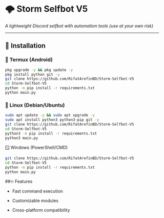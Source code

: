 # 🌩 Storm Selfbot V5  
*A lightweight Discord selfbot with automation tools (use at your own risk)*  

---

## 🚀 **Installation**  

### 📱 **Termux (Android)**  
```bash
pkg upgrade -y && pkg update -y  
pkg install python git -y  
git clone https://github.com/RifatArefinBD/Storm-Selfbot-V5  
cd Storm-Selfbot-V5  
python -m pip install -r requirements.txt  
python main.py
```

### 🐧 Linux (Debian/Ubuntu)
```bash
sudo apt update -y && sudo apt upgrade -y  
sudo apt install python3 python3-pip git -y  
git clone https://github.com/RifatArefinBD/Storm-Selfbot-V5  
cd Storm-Selfbot-V5  
python3 -m pip install -r requirements.txt  
python3 main.py
```

🪟 Windows (PowerShell/CMD)
```bash
git clone https://github.com/RifatArefinBD/Storm-Selfbot-V5  
cd Storm-Selfbot-V5  
python -m pip install -r requirements.txt  
python main.py
```

##🔥 Features
* Fast command execution

* Customizable modules

* Cross-platform compatibility
